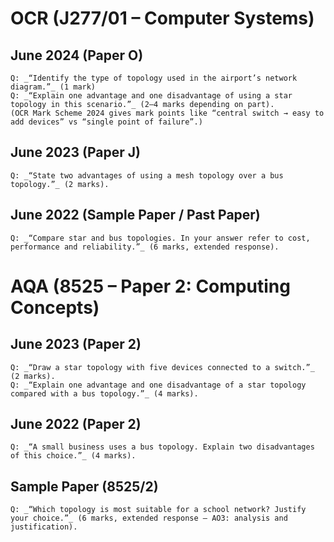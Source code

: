 # OCR (J277/01 – Computer Systems)

## June 2024 (Paper O)
    Q: _“Identify the type of topology used in the airport’s network diagram.”_ (1 mark)  
    Q: _“Explain one advantage and one disadvantage of using a star topology in this scenario.”_ (2–4 marks depending on part).  
    (OCR Mark Scheme 2024 gives mark points like “central switch → easy to add devices” vs “single point of failure”.)
## June 2023 (Paper J)
    Q: _“State two advantages of using a mesh topology over a bus topology.”_ (2 marks).
## June 2022 (Sample Paper / Past Paper)
    Q: _“Compare star and bus topologies. In your answer refer to cost, performance and reliability.”_ (6 marks, extended response).

# AQA (8525 – Paper 2: Computing Concepts)

## June 2023 (Paper 2)
    Q: _“Draw a star topology with five devices connected to a switch.”_ (2 marks).  
    Q: _“Explain one advantage and one disadvantage of a star topology compared with a bus topology.”_ (4 marks).
## June 2022 (Paper 2)
    Q: _“A small business uses a bus topology. Explain two disadvantages of this choice.”_ (4 marks).
## Sample Paper (8525/2)
    Q: _“Which topology is most suitable for a school network? Justify your choice.”_ (6 marks, extended response — AO3: analysis and justification).

